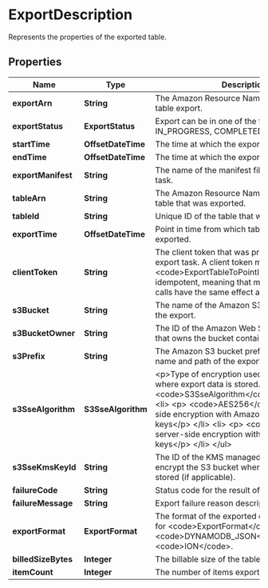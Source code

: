 

# ExportDescription

Represents the properties of the exported table.

## Properties

| Name | Type | Description | Notes |
|------------ | ------------- | ------------- | -------------|
|**exportArn** | **String** | The Amazon Resource Name (ARN) of the table export. |  [optional] |
|**exportStatus** | **ExportStatus** | Export can be in one of the following states: IN_PROGRESS, COMPLETED, or FAILED. |  [optional] |
|**startTime** | **OffsetDateTime** | The time at which the export task began. |  [optional] |
|**endTime** | **OffsetDateTime** | The time at which the export task completed. |  [optional] |
|**exportManifest** | **String** | The name of the manifest file for the export task. |  [optional] |
|**tableArn** | **String** | The Amazon Resource Name (ARN) of the table that was exported. |  [optional] |
|**tableId** | **String** | Unique ID of the table that was exported. |  [optional] |
|**exportTime** | **OffsetDateTime** | Point in time from which table data was exported. |  [optional] |
|**clientToken** | **String** | The client token that was provided for the export task. A client token makes calls to &lt;code&gt;ExportTableToPointInTimeInput&lt;/code&gt; idempotent, meaning that multiple identical calls have the same effect as one single call. |  [optional] |
|**s3Bucket** | **String** | The name of the Amazon S3 bucket containing the export. |  [optional] |
|**s3BucketOwner** | **String** | The ID of the Amazon Web Services account that owns the bucket containing the export. |  [optional] |
|**s3Prefix** | **String** | The Amazon S3 bucket prefix used as the file name and path of the exported snapshot. |  [optional] |
|**s3SseAlgorithm** | **S3SseAlgorithm** | &lt;p&gt;Type of encryption used on the bucket where export data is stored. Valid values for &lt;code&gt;S3SseAlgorithm&lt;/code&gt; are:&lt;/p&gt; &lt;ul&gt; &lt;li&gt; &lt;p&gt; &lt;code&gt;AES256&lt;/code&gt; - server-side encryption with Amazon S3 managed keys&lt;/p&gt; &lt;/li&gt; &lt;li&gt; &lt;p&gt; &lt;code&gt;KMS&lt;/code&gt; - server-side encryption with KMS managed keys&lt;/p&gt; &lt;/li&gt; &lt;/ul&gt; |  [optional] |
|**s3SseKmsKeyId** | **String** | The ID of the KMS managed key used to encrypt the S3 bucket where export data is stored (if applicable). |  [optional] |
|**failureCode** | **String** | Status code for the result of the failed export. |  [optional] |
|**failureMessage** | **String** | Export failure reason description. |  [optional] |
|**exportFormat** | **ExportFormat** | The format of the exported data. Valid values for &lt;code&gt;ExportFormat&lt;/code&gt; are &lt;code&gt;DYNAMODB_JSON&lt;/code&gt; or &lt;code&gt;ION&lt;/code&gt;. |  [optional] |
|**billedSizeBytes** | **Integer** | The billable size of the table export. |  [optional] |
|**itemCount** | **Integer** | The number of items exported. |  [optional] |



